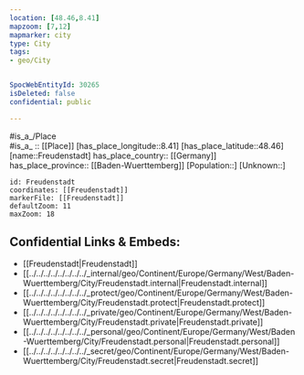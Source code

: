 ```yaml
---
location: [48.46,8.41] 
mapzoom: [7,12] 
mapmarker: city 
type: City
tags:
- geo/City


SpocWebEntityId: 30265
isDeleted: false
confidential: public

---
```

#is_a_/Place  
#is_a_ :: [[Place]] 
[has_place_longitude::8.41] 
[has_place_latitude::48.46] 
[name::Freudenstadt] 
has_place_country:: [[Germany]]  
has_place_province:: [[Baden-Wuerttemberg]] 
[Population::] 
[Unknown::] 


```leaflet
id: Freudenstadt
coordinates: [[Freudenstadt]] 
markerFile: [[Freudenstadt]] 
defaultZoom: 11 
maxZoom: 18
```


## Confidential Links & Embeds: 
- [[Freudenstadt|Freudenstadt]]  
- [[../../../../../../../../_internal/geo/Continent/Europe/Germany/West/Baden-Wuerttemberg/City/Freudenstadt.internal|Freudenstadt.internal]] 
- [[../../../../../../../../_protect/geo/Continent/Europe/Germany/West/Baden-Wuerttemberg/City/Freudenstadt.protect|Freudenstadt.protect]] 
- [[../../../../../../../../_private/geo/Continent/Europe/Germany/West/Baden-Wuerttemberg/City/Freudenstadt.private|Freudenstadt.private]] 
- [[../../../../../../../../_personal/geo/Continent/Europe/Germany/West/Baden-Wuerttemberg/City/Freudenstadt.personal|Freudenstadt.personal]] 
- [[../../../../../../../../_secret/geo/Continent/Europe/Germany/West/Baden-Wuerttemberg/City/Freudenstadt.secret|Freudenstadt.secret]] 
